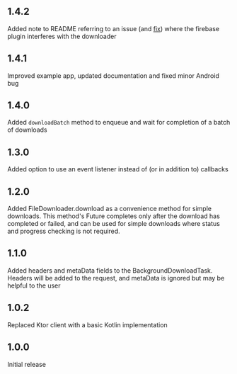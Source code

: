 ## 1.4.2

Added note to README referring to an issue (and [fix](https://github.com/firebase/flutterfire/issues/9689#issuecomment-1304491789)) where the firebase plugin interferes with the downloader 

## 1.4.1

Improved example app, updated documentation and fixed minor Android bug

## 1.4.0

Added `downloadBatch` method to enqueue and wait for completion of a batch of downloads

## 1.3.0

Added option to use an event listener instead of (or in addition to) callbacks

## 1.2.0

Added FileDownloader.download as a convenience method for simple downloads. This method's Future completes only after the download has completed or failed, and can be used for simple downloads where status and progress checking is not required.

## 1.1.0

Added headers and metaData fields to the BackgroundDownloadTask. Headers will be added to the request, and metaData is ignored but may be helpful to the user

## 1.0.2

Replaced Ktor client with a basic Kotlin implementation


## 1.0.0

Initial release
